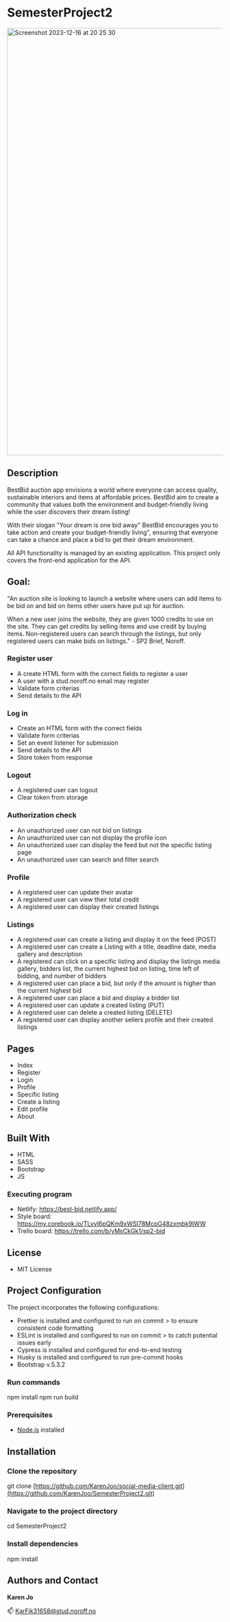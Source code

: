 # SemesterProject2
<img width="995" alt="Screenshot 2023-12-16 at 20 25 30" src="https://github.com/KarenJoo/SemesterProject2/assets/114563762/2e9a8e24-1503-4e06-aa48-4959c5ea027d">



## Description

BestBid auction app envisions a world where everyone can access quality,  sustainable interiors and items at affordable prices. 
BestBid aim to create a community that values both the environment and budget-friendly living while the user discovers their dream listing! 

With their slogan "Your dream is one bid away" BestBid encourages you to take action and create your budget-friendly living", ensuring that everyone can take a chance and place a bid to get their dream environment.

All API functionality is managed by an existing application. This project only covers the front-end application for the API.

## Goal:
"An auction site is looking to launch a website where users can add items to be bid on and bid on items other users have put up for auction.

When a new user joins the website, they are given 1000 credits to use on the site. They can get credits by selling items and use credit by buying items. Non-registered users can search through the listings, but only registered users can make bids on listings." - SP2 Brief, Noroff.

### Register user
- A create HTML form with the correct fields to register a user
- A user with a stud.noroff.no email may register
- Validate form criterias
- Send details to the API

### Log in
- Create an HTML form with the correct fields
- Validate form criterias
- Set an event listener for submission
- Send details to the API
- Store token from response

### Logout
- A registered user can logout
- Clear token from storage
  
### Authorization check
- An unauthorized user can not bid on listings
- An unauthorized user can not display the profile icon
- An unauthorized user can display the feed but not the specific listing page
- An unauthorized user can search and filter search
  
### Profile 
- A registered user can update their avatar
- A registered user can view their total credit
- A registered user can display their created listings

### Listings
- A registered user can create a listing and display it on the feed (POST)
- A registered user can create a Listing with a title, deadline date, media gallery and description
- A registered can click on a specific listing and display the listings media gallery, bidders list,
  the current highest bid on listing, time left of bidding, and number of bidders
- A registered user can place a bid, but only if the amount is higher than the current highest bid
- A registered user can place a bid and display a bidder list 
- A registered user can update a created listing (PUT)
- A registered user can delete a created listing (DELETE)
- A registered user can display another sellers profile and their created listings

## Pages
- Index 
- Register 
- Login 
- Profile 
- Specific listing 
- Create a listing
- Edit profile
- About 

  
## Built With
- HTML
- SASS
- Bootstrap
- JS

### Executing program
- Netlify: https://best-bid.netlify.app/
- Style board: https://my.corebook.io/TLvvI6pQKm9xWSI78McpG48zxmbk9IWW
- Trello board: https://trello.com/b/yMsCkGk1/sp2-bid 

## License
- MIT License


## Project Configuration
The project incorporates the following configurations:

- Prettier is installed and configured to run on commit > to ensure consistent code formatting
- ESLint is installed and configured to run on commit > to catch potential issues early
- Cypress is installed and configured for end-to-end testing
- Husky is installed and configured to run pre-commit hooks
- Bootstrap v.5.3.2


### Run commands
npm install
npm run build


### Prerequisites

- [Node.js](https://nodejs.org/) installed

## Installation

### Clone the repository
git clone [https://github.com/KarenJoo/social-media-client.git](https://github.com/KarenJoo/SemesterProject2.git)

### Navigate to the project directory
cd SemesterProject2

### Install dependencies
npm install


## Authors and Contact
**Karen Jo**

📫 KarFik31658@stud.noroff.no
